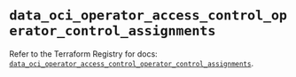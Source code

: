 # `data_oci_operator_access_control_operator_control_assignments`

Refer to the Terraform Registry for docs: [`data_oci_operator_access_control_operator_control_assignments`](https://registry.terraform.io/providers/hashicorp/oci/7.19.0/docs/data-sources/operator_access_control_operator_control_assignments).
